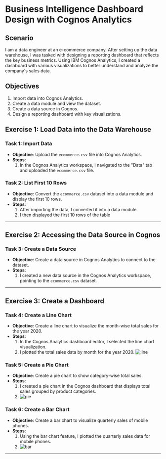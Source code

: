 
# Business Intelligence Dashboard Design with Cognos Analytics

## Scenario

I am a data engineer at an e-commerce company. After setting up the data warehouse, I was tasked with designing a reporting dashboard that reflects the key business metrics. Using IBM Cognos Analytics, I created a dashboard with various visualizations to better understand and analyze the company's sales data.

## Objectives
1. Import data into Cognos Analytics.
2. Create a data module and view the dataset.
3. Create a data source in Cognos.
4. Design a reporting dashboard with key visualizations.

## Exercise 1: Load Data into the Data Warehouse

### Task 1: Import Data

- **Objective**: Upload the `ecommerce.csv` file into Cognos Analytics.
- **Steps**:
  1. In the Cognos Analytics workspace, I navigated to the "Data" tab and uploaded the `ecommerce.csv` file.

### Task 2: List First 10 Rows

- **Objective**: Convert the `ecommerce.csv` dataset into a data module and display the first 10 rows.
- **Steps**:
  1. After importing the data, I converted it into a data module.
  2. I then displayed the first 10 rows of the table

---

## Exercise 2: Accessing the Data Source in Cognos

### Task 3: Create a Data Source

- **Objective**: Create a data source in Cognos Analytics to connect to the dataset.
- **Steps**:
  1. I created a new data source in the Cognos Analytics workspace, pointing to the `ecommerce.csv` dataset.

---

## Exercise 3: Create a Dashboard

### Task 4: Create a Line Chart

- **Objective**: Create a line chart to visualize the month-wise total sales for the year 2020.
- **Steps**:
  1. In the Cognos Analytics dashboard editor, I selected the line chart visualization.
  2. I plotted the total sales data by month for the year 2020.
      ![line](https://github.com/nir25aj/ssad/blob/my-new-branch/Data_Engineering_Project/Dashboard/linechart.png "line")

### Task 5: Create a Pie Chart

- **Objective**: Create a pie chart to show category-wise total sales.
- **Steps**:
  1. I created a pie chart in the Cognos dashboard that displays total sales grouped by product categories.
  2.  ![pie](https://github.com/nir25aj/ssad/blob/my-new-branch/Data_Engineering_Project/Dashboard/piechart.JPG "pie")

### Task 6: Create a Bar Chart

- **Objective**: Create a bar chart to visualize quarterly sales of mobile phones.
- **Steps**:
  1. Using the bar chart feature, I plotted the quarterly sales data for mobile phones.
  2.  ![bar](https://github.com/nir25aj/ssad/blob/my-new-branch/Data_Engineering_Project/Dashboard/barchart.png "bar")

---

